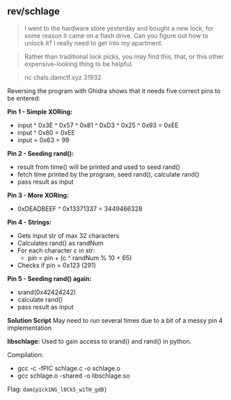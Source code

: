 ## rev/schlage
>I went to the hardware store yesterday and bought a new lock, for some reason it came on a flash drive. Can you figure out how to unlock it? I really need to get into my apartment.

>Rather than traditional lock picks, you may find this, that, or this other expensive-looking thing to be helpful.

>nc chals.damctf.xyz 31932


Reversing the program with Ghidra shows that it needs five correct pins to be entered:

**Pin 1 - Simple XORing:**
* input ^ 0x3E ^ 0x57 ^ 0x81 ^ 0xD3 ^ 0x25 ^ 0x93 = 0xEE
* input ^ 0x80 = 0xEE
* input = 0x63 = 99

**Pin 2 - Seeding rand():**
* result from time() will be printed and used to seed rand()
* fetch time printed by the program, seed rand(), calculate rand()
* pass result as input

**Pin 3 - More XORing:**
* 0xDEADBEEF ^ 0x13371337 = 3449466328

**Pin 4 - Strings:**
* Gets input str of max 32 characters
* Calculates rand() as randNum
* For each character c in str:
    * pin = pin + (c ^ randNum % 10 + 65)
* Checks if pin = 0x123 (291)

**Pin 5 - Seeding rand() again:**
* srand(0x42424242)
* calculate rand()
* pass result as input


**Solution Script**
May need to run several times due to a bit of a messy pin 4 implementation

**libschlage:**
Used to gain access to srand() and rand() in python.

Compilation:
* gcc -c -fPIC schlage.c -o schlage.o
* gcc schlage.o -shared -o libschlage.so

Flag: `dam{p1ck1NG_l0Ck5_w1TH_gdB}`